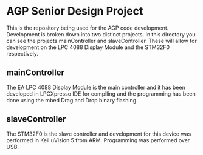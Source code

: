 # AGP Senior Design Project
This is the repository being used for the AGP code development. Development
is broken down into two distinct projects. In this directory you can see the
projects mainController and slaveController. These will allow for development
on the LPC 4088 Display Module and the STM32F0 respectively.
## mainController
The EA LPC 4088 Display Module is the main controller and it has been developed
in LPCXpresso IDE for compiling and the programming has been done using the 
mbed Drag and Drop binary flashing. 
## slaveController
The STM32F0 is the slave controller and development for this device was performed
in Keil uVision 5 from ARM. Programming was performed over USB.
